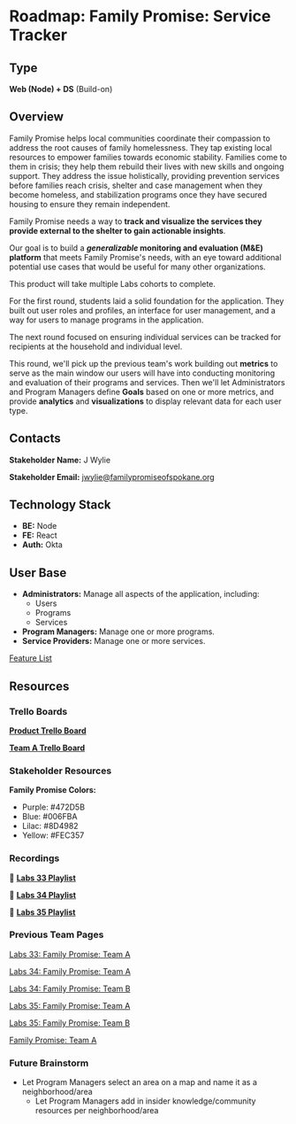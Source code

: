 # Roadmap: Family Promise: Service Tracker

## Type

**Web (Node) + DS** (Build-on)

## Overview

Family Promise helps local communities coordinate their compassion to address the root causes of family homelessness. They tap existing local resources to empower families towards economic stability. Families come to them in crisis; they help them rebuild their lives with new skills and ongoing support. They address the issue holistically, providing prevention services before families reach crisis, shelter and case management when they become homeless, and stabilization programs once they have secured housing to ensure they remain independent.

Family Promise needs a way to **track and visualize the services they provide external to the shelter to gain actionable insights**.

Our goal is to build a ***generalizable* monitoring and evaluation (M&E) platform** that meets Family Promise's needs, with an eye toward additional potential use cases that would be useful for many other organizations.

This product will take multiple Labs cohorts to complete.

For the first round, students laid a solid foundation for the application. They built out user roles and profiles, an interface for user management, and a way for users to manage programs in the application.

The next round focused on ensuring individual services can be tracked for recipients at the household and individual level.

This round, we'll pick up the previous team's work building out **metrics** to serve as the main window our users will have into conducting monitoring and evaluation of their programs and services. Then we'll let Administrators and Program Managers define **Goals** based on one or more metrics, and provide **analytics** and **visualizations** to display relevant data for each user type.

## Contacts

**Stakeholder Name:** J Wylie

**Stakeholder Email:** [jwylie@familypromiseofspokane.org](mailto:jwylie@familypromiseofspokane.org)

## Technology Stack

- **BE:** Node
- **FE:** React
- **Auth:** Okta

## User Base

- **Administrators:** Manage all aspects of the application, including:
    - Users
    - Programs
    - Services
- **Program Managers:** Manage one or more programs.
- **Service Providers:** Manage one or more services.

[Feature List](Roadmap%20Family%20Promise%20Service%20Tracker%20f9b2d18d74bc4e3aacb9e223e34f87b6/Feature%20List%202d91c5d49e964bb7a02b7fd420b876f1.csv)

## Resources

### Trello Boards

**[Product Trello Board](https://trello.com/invite/b/3tDU57dX/c3402ecb4c4a579a18794a51dbd33219/family-promise-service-tracker)**

**[Team A Trello Board](https://trello.com/invite/b/U8UUCBeb/1e2fa0c9b49a4f8b327874bebec596ff/family-promise-a)**

### Stakeholder Resources

**Family Promise Colors:**

- Purple: #472D5B
- Blue: #006FBA
- Lilac: #8D4982
- Yellow: #FEC357

### Recordings

📼 **[Labs 33 Playlist](https://www.youtube.com/playlist?list=PLWX9jswdDQ0WPE7UjrgmGx-nkI8ZuN0lg)**

📼 **[Labs 34 Playlist](https://youtube.com/playlist?list=PLWX9jswdDQ0VP4avK4t33TMpOz_AnBnw7)**

📼 **[Labs 35 Playlist](https://youtube.com/playlist?list=PLWX9jswdDQ0V0521r_6qoVRdkjc4NItEl)**

### Previous Team Pages

[Labs 33: Family Promise: Team A](Roadmap%20Family%20Promise%20Service%20Tracker%20f9b2d18d74bc4e3aacb9e223e34f87b6/Labs%2033%20Family%20Promise%20Team%20A%20339e5f0361364361bb92eaebe0bcd2d2.md)

[Labs 34: Family Promise: Team A](Roadmap%20Family%20Promise%20Service%20Tracker%20f9b2d18d74bc4e3aacb9e223e34f87b6/Labs%2034%20Family%20Promise%20Team%20A%2081bcfd1d8c0b405687f98381aaf95ec3.md)

[Labs 34: Family Promise: Team B](Roadmap%20Family%20Promise%20Service%20Tracker%20f9b2d18d74bc4e3aacb9e223e34f87b6/Labs%2034%20Family%20Promise%20Team%20B%20dd087240fc1a472fb9ef01c5a69448c9.md)

[Labs 35: Family Promise: Team A](Roadmap%20Family%20Promise%20Service%20Tracker%20f9b2d18d74bc4e3aacb9e223e34f87b6/Labs%2035%20Family%20Promise%20Team%20A%20529d471a48054730960bbb5163fb5806.md)

[Labs 35: Family Promise: Team B](Roadmap%20Family%20Promise%20Service%20Tracker%20f9b2d18d74bc4e3aacb9e223e34f87b6/Labs%2035%20Family%20Promise%20Team%20B%202490e05ca1f54fdf920bfb956552e46f.md)

[Family Promise: Team A](Roadmap%20Family%20Promise%20Service%20Tracker%20f9b2d18d74bc4e3aacb9e223e34f87b6/Family%20Promise%20Team%20A%2027fff18d016f4f0cb087fd6f7d84dc0d.md)

### Future Brainstorm

- Let Program Managers select an area on a map and name it as a neighborhood/area
    - Let Program Managers add in insider knowledge/community resources per neighborhood/area
